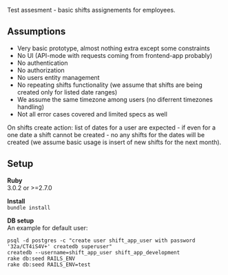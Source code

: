 Test assesment - basic shifts assignements for employees.

## Assumptions  
  
- Very basic prototype, almost nothing extra except some constraints  
- No UI (API-mode with requests coming from frontend-app probably)  
- No authentication  
- No authorization  
- No users entity management  
- No repeating shifts functionality (we assume that shifts are being created only for listed date ranges)  
- We assume the same timezone among users (no diferrent timezones handling)  
- Not all error cases covered and limited specs as well

On shifts create action: list of dates for a user are expected - if even for a one date a shift cannot be created - no any shifts for the dates will be created (we assume basic usage is insert of new shifts for the next month).


## Setup

**Ruby**  
3.0.2 or >=2.7.0

**Install**  
`bundle install`

**DB setup**  
An example for default user:
```
psql -d postgres -c "create user shift_app_user with password '32a/CT4iS4V+' createdb superuser"
createdb --username=shift_app_user shift_app_development
rake db:seed RAILS_ENV
rake db:seed RAILS_ENV=test
```
